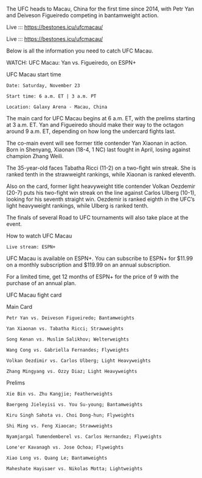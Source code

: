 The UFC heads to Macau, China for the first time since 2014, with Petr Yan and Deiveson Figueiredo competing in bantamweight action.

Live ::: https://bestones.icu/ufcmacau/

Live ::: https://bestones.icu/ufcmacau/

Below is all the information you need to catch UFC Macau.

WATCH: UFC Macau: Yan vs. Figueiredo, on ESPN+

UFC Macau start time

    Date: Saturday, November 23 

    Start time: 6 a.m. ET | 3 a.m. PT

    Location: Galaxy Arena - Macau, China

The main card for UFC Macau begins at 6 a.m. ET, with the prelims starting at 3 a.m. ET. Yan and Figueiredo should make their way to the octagon around 9 a.m. ET, depending on how long the undercard fights last.

The co-main event will see former title contender Yan Xiaonan in action. Born in Shenyang, Xiaonan (18-4, 1 NC) last fought in April, losing against champion Zhang Weili.

The 35-year-old faces Tabatha Ricci (11-2) on a two-fight win streak. She is ranked tenth in the strawweight rankings, while Xiaonan is ranked eleventh.

Also on the card, former light heavyweight title contender Volkan Oezdemir (20-7) puts his two-fight win streak on the line against Carlos Ulberg (10-1), looking for his seventh straight win. Oezdemir is ranked eighth in the UFC’s light heavyweight rankings, while Ulberg is ranked tenth.

The finals of several Road to UFC tournaments will also take place at the event. 

How to watch UFC Macau

    Live stream: ESPN+

UFC Macau is available on ESPN+. You can subscribe to ESPN+ for $11.99 on a monthly subscription and $119.99 on an annual subscription.

For a limited time, get 12 months of ESPN+ for the price of 9 with the purchase of an annual plan.

UFC Macau fight card

Main Card

    Petr Yan vs. Deiveson Figueiredo; Bantamweights

    Yan Xiaonan vs. Tabatha Ricci; Strawweights 

    Song Kenan vs. Muslim Salikhov; Welterweights

    Wang Cong vs. Gabriella Fernandes; Flyweights

    Volkan Oezdimir vs. Carlos Ulberg; Light Heavyweights

    Zhang Mingyang vs. Ozzy Diaz; Light Heavyweights

Prelims

    Xie Bin vs. Zhu Kangjie; Featherweights

    Baergeng Jieleyisi vs. You Su-young; Bantamweights

    Kiru Singh Sahota vs. Choi Dong-hun; Flyweights

    Shi Ming vs. Feng Xiaocan; Strawweights

    Nyamjargal Tumendemberel vs. Carlos Hernandez; Flyweights

    Lone'er Kavanagh vs. Jose Ochoa; Flyweights

    Xiao Long vs. Quang Le; Bantamweights

    Maheshate Hayisaer vs. Nikolas Motta; Lightweights
